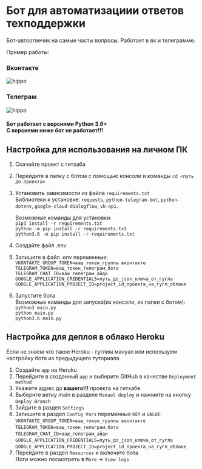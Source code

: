 Бот для автоматизациии ответов техподдержки
======

Бот-автоотвечик на самые часты вопросы. Работает в вк и телеграмме.

Пример работы:

### Вконтакте<br>
![hippo](https://dvmn.org/media/filer_public/1e/f6/1ef61183-56ad-4094-b3d0-21800bdb8b09/demo_vk_bot.gif)

### Телеграм<br>
![hippo](https://dvmn.org/media/filer_public/7a/08/7a087983-bddd-40a3-b927-a43fb0d2f906/demo_tg_bot.gif)

#### Бот работает с версиями Python 3.6+ <br>С версиями ниже бот не работает!!!

## Настройка для использования на личном ПК
1. Скачайте проект с гитхаба
2. Перейдите в папку с ботом с помощью консоли и команды `cd <путь до проекта>`<br>
3. Установить зависимости из файла `requirements.txt`<br>
   Библиотеки к установке: `requests`, `python-telegram-bot`, `python-dotenv`, `google-cloud-dialogflow`, `vk-api`.<br>
   
   Возможные команды для установки:<br>
   `pip3 install -r requirements.txt`<br>
   `python -m pip install -r requirements.txt`<br>
   `python3.6 -m pip install -r requirements.txt`
4. Создайте файл .env
5. Запишите в файл .env переменные:
    `VKONTAKTE_GROUP_TOKEN=ваш_токен_группы вконтакте`<br>
    `TELEGRAM_TOKEN=ваш_токен_телеграм_бота`<br>
    `TELEGRAM_CHAT_ID=ваш_телеграм_айди`<br>
    `GOOGLE_APPLICATION_CREDENTIALS=путь_до_json_ключа_от_гугла`<br>
    `GOOGLE_APPLICATION_PROJECT_ID=project_id_проекта_на_гугл_облаке`<br>
6. Запустите бота<br>
   Возможные команды для запуска(из консоли, из папки с ботом):<br>
   `python3 main.py`<br>
   `python main.py`<br>
   `python3.6 main.py`<br>
   
## Настройка для деплоя в облако Heroku
Если не знаем что такое Heroku - гуглим мануал или используем настройку бота из предыдущего туториала
1. Создайте `app` на Heroku 
2. Перейдите в созданный `app` и выберите GitHub в качестве `Deployment method`
3. Укажите адрес до **вашего!!!** проекта на гитхабе
4. Выберите ветку main в разделе `Manual deploy` и нажмите на кнопку `Deploy Branch`
5. Зайдите в раздел `Settings`
6. Запишите в раздел `Config Vars` переменные `KEY` и `VALUE`:
    `VKONTAKTE_GROUP_TOKEN=ваш_токен_группы вконтакте`<br>
    `TELEGRAM_TOKEN=ваш_токен_телеграм_бота`<br>
    `TELEGRAM_CHAT_ID=ваш_телеграм_айди`<br>
    `GOOGLE_APPLICATION_CREDENTIALS=путь_до_json_ключа_от_гугла`<br>
    `GOOGLE_APPLICATION_PROJECT_ID=project_id_проекта_на_гугл_облаке`<br>
7. Перейдите в раздел `Resources` и включите бота<br> 
   Логи можно посмотреть в `More` -> `View logs`
  
